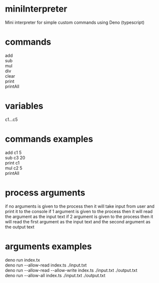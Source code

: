 # miniInterpreter
Mini interpreter for simple custom commands using Deno (typescript)

# commands
add<br>
sub<br>
mul<br>
div<br>
clear<br>
print<br>
printAll<br>

# variables
c1...c5
# commands examples
add c1 5<br>
sub c3 20<br>
print c1<br>
mul c2 5<br>
printAll

# process arguments
if no arguments is given to the process then it will take input from user and print it to the console
if 1 argument is given to the process then it will read the argument as the input text
if 2 argument is given to the process then it will read the first argument as the input text and the second argument as the output text

# arguments examples
deno run index.tx<br>
deno run --allow-read index.ts ./input.txt<br>
deno run --allow-read --allow-write index.ts ./input.txt ./output.txt<br>
deno run --allow-all index.ts ./input.txt ./output.txt  
